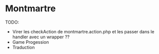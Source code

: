 # Montmartre

TODO:
 
 - Virer les checkAction de montmartre.action.php et les passer dans le handler avec un wrapper ??
 - Game Progession
 - Traduction

